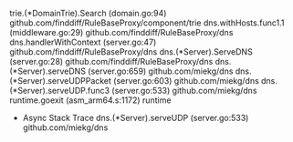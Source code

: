 trie.(*DomainTrie).Search (domain.go:94) github.com/finddiff/RuleBaseProxy/component/trie
dns.withHosts.func1.1 (middleware.go:29) github.com/finddiff/RuleBaseProxy/dns
dns.handlerWithContext (server.go:47) github.com/finddiff/RuleBaseProxy/dns
dns.(*Server).ServeDNS (server.go:28) github.com/finddiff/RuleBaseProxy/dns
dns.(*Server).serveDNS (server.go:659) github.com/miekg/dns
dns.(*Server).serveUDPPacket (server.go:603) github.com/miekg/dns
dns.(*Server).serveUDP.func3 (server.go:533) github.com/miekg/dns
runtime.goexit (asm_arm64.s:1172) runtime
- Async Stack Trace
  dns.(*Server).serveUDP (server.go:533) github.com/miekg/dns